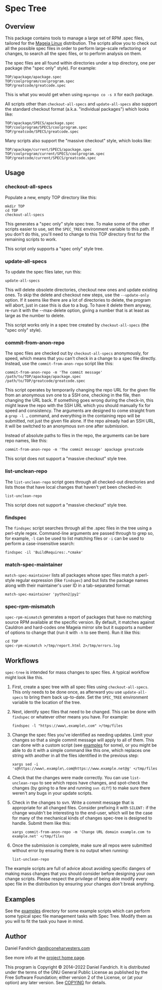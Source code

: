 # Spec Tree

## Overview

This package contains tools to manage a large set of RPM .spec files, tailored
for the [Mageia Linux] distribution.  The scripts allow you to check out all the
possible spec files in order to perform large-scale refactoring or changes, to
search all the spec files, or to perform analysis on them.

The spec files are all found within directories under a top directory, one per
package (the "spec only" style). For example:

    TOP/apackage/apackage.spec
    TOP/coolprogram/coolprogram.spec
    TOP/greatcode/greatcode.spec

This is what you would get when using `mgarepo co -s X` for each package.

All scripts other than `checkout-all-specs` and `update-all-specs` also
support the standard checkout format (a.k.a. "individual packages") which looks
like:

    TOP/apackage/SPECS/apackage.spec
    TOP/coolprogram/SPECS/coolprogram.spec
    TOP/greatcode/SPECS/greatcode.spec

Many scripts also support the "massive checkout" style, which looks like:

    TOP/apackage/current/SPECS/apackage.spec
    TOP/coolprogram/current/SPECS/coolprogram.spec
    TOP/greatcode/current/SPECS/greatcode.spec

## Usage

### checkout-all-specs

Populate a new, empty TOP directory like this:

    mkdir TOP
    cd TOP
    checkout-all-specs

This generates a "spec only" style spec tree.  To make some of the other
scripts easier to use, set the `SPEC_TREE` environment variable to this path.
If you don't do this, you'll need to change to this TOP directory first for the
remaining scripts to work.

This script only supports a "spec only" style tree.

### update-all-specs

To update the spec files later, run this:

    update-all-specs

This will delete obsolete directories, checkout new ones and update existing
ones. To skip the delete and checkout new steps, use the `--update-only`
option. If it seems like there are a lot of directories to delete, the program
will abort, just in case this is due to a bug. To have it delete them anyway,
re-run it with the --max-delete option, giving a number that is at least as
large as the number to delete.

This script works only in a spec tree created by `checkout-all-specs` (the
"spec only" style).

### commit-from-anon-repo

The spec files are checked out by `checkout-all-specs` anonymously, for speed,
which means that you can't check in a change to a spec file directly. Instead,
use the `commit-from-anon-repo` script like this:

    commit-from-anon-repo -m 'The commit message' /path/to/TOP/apackage/apackage.spec /path/to/TOP/greatcode/greatcode.spec

This script operates by temporarily changing the repo URL for the given file
from an anonymous svn one to a SSH one, checking in the file, then changing the
URL back. If something goes wrong during the check-in, this might leave the
repo with the SSH URL which you should manually fix for speed and consistency.
The arguments are designed to come straight from a `grep -l …` command, and
everything in the containing repo will be submitted, not just the given file
alone. If the repo already had an SSH URL, it will be switched to an anonymous
svn one after submission.

Instead of absolute paths to files in the repo, the arguments can be bare repo
names, like this:

    commit-from-anon-repo -m 'The commit message' apackage greatcode

This script does not support a "massive checkout" style tree.

### list-unclean-repo

The `list-unclean-repo` script goes through all checked-out directories and
lists those that have local changes that haven't yet been checked-in:

    list-unclean-repo

This script does not support a "massive checkout" style tree.

### findspec

The `findspec` script searches through all the .spec files in the tree using
a perl-style regex. Command-line arguments are passed through to grep so, for
example, `-l` can be used to list matching files or `-i` can be used to
perform a case-insensitive search:

    findspec -il 'BuildRequires:.*cmake'

### match-spec-maintainer

`match-spec-maintainer` lists all packages whose spec files match a perl-style
regular expression (like `findspec`) and but lists the package names along with
their maintainer's user ID in a tab-separated format:

    match-spec-maintainer 'python2|py2'

### spec-rpm-mismatch

`spec-rpm-mismatch` generates a report of packages that have no matching source
RPM available at the specific version. By default, it matches against Cauldron
and hard-codes one Mageia mirror site but it supports a number of options to
change that (run it with `-h` to see them). Run it like this:

    cd TOP
    spec-rpm-mismatch >/tmp/report.html 2>/tmp/errors.log

## Workflows

`spec-tree` is intended for mass changes to spec files. A typical workflow
might look like this.

1. First, create a spec tree with all spec files using `checkout-all-specs`.
   This only needs to be done once, as afterward you use `update-all-specs` to
   bring them back up-to-date. Set the `SPEC_TREE` environment variable to the
   location of the tree.

2. Next, identify spec files that need to be changed. This can be done with
   `findspec` or whatever other means you have. For example:

    `findspec -l "https://www\.example\.com" >/tmp/files`

3. Change the spec files you've identified as needing updates.  Limit your
   changes so that a single commit message will apply to all of them.  This can
   done with a custom script (see [examples] for some), or you might be able to
   do it with a simple command like this one, which replaces one string with
   another in all the files identified in the previous step:

    `xargs sed -i 's@https://www\.example\.com@https://www.example.net@g' </tmp/files`

4. Check that the changes were made correctly. You can use `list-unclean-repo`
   to see which repos have changes, and spot-check the changes (by going to a
   few and running `svn diff`) to make sure there weren't any bugs in your
   update scripts.

5. Check in the changes to svn. Write a commit message that is appropriate for
   all changed files. Consider prefixing it with `SILENT:` if the change
   wouldn't be interesting to the end-user, which will be the case for many of
   the mechanical kinds of changes spec-tree is designed to handle. Submit them
   like this:

    `xargs commit-from-anon-repo -m 'Change URL domain example.com to example.net' </tmp/files`

6. Once the submission is complete, make sure all repos were submitted without
   error by ensuring there is no output when running:

    `list-unclean-repo`

The example scripts are full of advice about avoiding specific dangers of
making mass changes that you should consider before designing your own change
scripts. Please respect the privilege of being able modify every spec file in
the distribution by ensuring your changes don't break anything.

## Examples

See the [examples] directory for some example scripts which can perform some
typical spec file management tasks with Spec Tree. Modify them as you will
to fit the task you have in mind.

## Author

Daniel Fandrich <dan@coneharvesters.com>

See more info at the [project home page].

This program is Copyright © 2014–2022 Daniel Fandrich. It is distributed under
the terms of the GNU General Public License as published by the Free Software
Foundation; either version 2 of the License, or (at your option) any later
version. See [COPYING] for details.

[Mageia Linux]: https://www.mageia.org/
[examples]: examples/
[project home page]: https://github.com/dfandrich/spec-tree/
[COPYING]: COPYING
